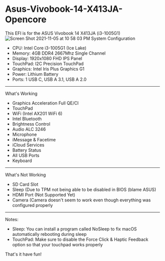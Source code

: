 # Asus-Vivobook-14-X413JA-Opencore
This EFI is for the ASUS Vivobook 14 X413JA (i3-1005G1)
![Screen Shot 2021-11-05 at 10 58 03 PM](https://user-images.githubusercontent.com/83425771/140599700-4fa64d7a-13b1-468c-9df5-f462b1171bbc.png)
System Configuration
- CPU: Intel Core i3-1005G1 (Ice Lake)
- Memory: 4GB DDR4 2667Mhz Single Channel
- Display: 1920x1080 FHD IPS Panel
- TouchPad: l2C Precision TouchPad
- Graphics: Intel Iris Plus Graphics G1
- Power: Lithium Battery
- Ports: 1 USB C, USB A 3.1, USB A 2.0
---------------------------------------------------------------------------------------
What's Working
- Graphics Acceleration Full QE/CI
- TouchPad
- WiFi (Intel AX201 WiFi 6)
- Intel Bluetooth
- Brightness Control
- Audio ALC 3246
- Microphone
- iMessage & Facetime
- iCloud Services
- Battery Status
- All USB Ports
- Keyboard
----------------------------------------------------------------------------------------
What's Not Working
- SD Card Slot
- Sleep (Due to TPM not being able to be disabled in BIOS (blame ASUS)
- HDMI Port (Not Supported Yet)
- Camera (Camera doesn't seem to work even though everything was configured properly
----------------------------------------------------------------------------------------
Notes:
- Sleep: You can install a program called NoSleep to fix macOS automatically rebooting during sleep
- TouchPad: Make sure to disable the Force Click & Haptic Feedback option so that your touchpad works properly

That's it have fun!
